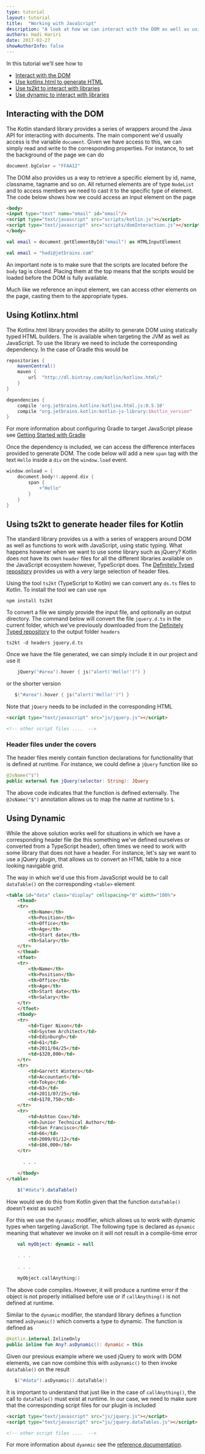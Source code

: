 ```yaml
---
type: tutorial
layout: tutorial
title:  "Working with JavaScript"
description: "A look at how we can interact with the DOM as well as using JavaScript libraries"
authors: Hadi Hariri 
date: 2017-02-27
showAuthorInfo: false
---
```



In this tutorial we'll see how to

* [Interact with the DOM](#InteractingWithTheDom)
* [Use kotlinx.html to generate HTML](#UsingKotlinx.html)
* [Use ts2kt to interact with libraries](#Usingts2kt)
* [Use dynamic to interact with libraries](#UsingDynamic)



## Interacting with the DOM

The Kotlin standard library provides a series of wrappers around the Java API for interacting with documents. The main component we'd usually access is the variable ```document```. Given we have access to this, we can simply read and write to the corresponding properties. For instance, to set the background of the page we can do


```kotlin
document.bgColor = "FFAA12" 
```

The DOM also provides us a way to retrieve a specific element by id, name, classname, tagname and so on. All returned elements are of type ```NodeList``` and to access members we need to cast it to the specific type of element. The code below shows how we could access an input
element on the page

```html
<body>
<input type="text" name="email" id="email"/>
<script type="text/javascript" src="scripts/kotlin.js"></script>
<script type="text/javascript" src="scripts/domInteraction.js"></script>
</body>
```

```kotlin
val email = document.getElementById("email") as HTMLInputElement

val email = "hadi@jetbrains.com"
```

An important note is to make sure that the scripts are located before the ``body`` tag is closed. Placing them at the top means that the scripts would be loaded before the DOM is fully available.

Much like we reference an input element, we can access other elements on the page, casting them to the appropriate types. 

## Using Kotlinx.html

The Kotlinx.html library provides the ability to generate DOM using statically typed HTML builders. The is available when targeting the JVM as well as JavaScript. To use the library we need to include the corresponding
dependency. In the case of Gradle this would be 

```groovy
repositories {
    mavenCentral()
    maven {
        url  "http://dl.bintray.com/kotlin/kotlinx.html/"
    }
}

dependencies {
    compile 'org.jetbrains.kotlinx:kotlinx.html.js:0.5.10'
    compile "org.jetbrains.kotlin:kotlin-js-library:$kotlin_version"
}
```

For more information about configuring Gradle to target JavaScript please see [Getting Started with Gradle](getting-started-gradle/getting-started-with-gradle.html)

Once the dependency is included, we can access the difference interfaces provided to generate DOM. The code below will add a new ```span``` tag with the text ```Hello``` inside a ```div``` on the 
```window.load``` event. 
 

```kotlin
window.onload = {
    document.body!!.append.div {
        span {
            +"Hello"
        }
    }
}
```

## Using ts2kt to generate header files for Kotlin

The standard library provides us a with a series of wrappers around DOM as well as functions to work with JavaScript, using static typing. What happens however 
when we want to use some library such as jQuery? Kotlin does not have its own ```header``` files for all the different libraries available on the JavaScript ecosystem
however, TypeScript does. The [Definitely Typed repository](https://github.com/DefinitelyTyped/DefinitelyTyped/)  provides us with a very large selection of header files. 

Using the tool ```ts2kt``` (TypeScript to Kotlin) we can convert any ```ds.ts``` files to Kotlin. To install the tool we can use ```npm```

```text
npm install ts2kt
```

To convert a file we simply provide the input file, and optionally an output directory. The command below will convert the file ```jquery.d.ts``` in the current folder, which we've previously
 downloaded from the [Definitely Typed repository](https://github.com/DefinitelyTyped/DefinitelyTyped/blob/types/jquery/jquery.d.ts) to the output folder ```headers```

```text
ts2kt -d headers jquery.d.ts 
```

Once we have the file generated, we can simply include it in our project and use it

```kotlin
    jQuery("#area").hover { js("alert('Hello!')") }
```

or the shorter version

```kotlin
   $("#area").hover { js("alert('Hello!')") }
```

Note that ```jQuery``` needs to be included in the corresponding HTML

```html
<script type="text/javascript" src="js/jquery.js"></script>

<!-- other script files ....  -->

```

### Header files under the covers 

The header files merely contain function declarations for functionality that is defined at runtime. For instance, we could define a ```jQuery``` function like so

```kotlin
@JsName("$")
public external fun jQuery(selector: String): JQuery
```

The above code indicates that the function is defined externally. The ```@JsName("$")``` annotation allows us to map the name at runtime to ```$```. 


## Using Dynamic 

While the above solution works well for situations in which we have a corresponding header file (be this something we've defined ourselves or converted from a TypeScript header), often times
we need to work with some library that does not have a header. For instance, let's say we want to use a jQuery plugin, that allows us to convert an HTML table to a nice looking navigable grid.

The way in which we'd use this from JavaScript would be to call ```dataTable()``` on the corresponding ```<table>``` element

```html
<table id="data" class="display" cellspacing="0" width="100%">
    <thead>
    <tr>
        <th>Name</th>
        <th>Position</th>
        <th>Office</th>
        <th>Age</th>
        <th>Start date</th>
        <th>Salary</th>
    </tr>
    </thead>
    <tfoot>
    <tr>
        <th>Name</th>
        <th>Position</th>
        <th>Office</th>
        <th>Age</th>
        <th>Start date</th>
        <th>Salary</th>
    </tr>
    </tfoot>
    <tbody>
    <tr>
        <td>Tiger Nixon</td>
        <td>System Architect</td>
        <td>Edinburgh</td>
        <td>61</td>
        <td>2011/04/25</td>
        <td>$320,800</td>
    </tr>
    <tr>
        <td>Garrett Winters</td>
        <td>Accountant</td>
        <td>Tokyo</td>
        <td>63</td>
        <td>2011/07/25</td>
        <td>$170,750</td>
    </tr>
    <tr>
        <td>Ashton Cox</td>
        <td>Junior Technical Author</td>
        <td>San Francisco</td>
        <td>66</td>
        <td>2009/01/12</td>
        <td>$86,000</td>
    </tr>
    
      . . . 
    
    </tbody>
</table>
```

```javascript
    $("#data").dataTable()
```

How would we do this from Kotlin given that the function ```dataTable()``` doesn't exist as such? 

For this we use the ```dynamic``` modifier, which allows us to work with dynamic types when targeting JavaScript. The following
type is declared as ```dynamic``` meaning that whatever we invoke on it will not result in a compile-time error

```kotlin
    val myObject: dynamic = null
 
    . . . 
     
    . . .
     
    myObject.callAnything()     
```

The above code compiles. However, it will produce a runtime error if the object is not properly initialised before use or if ```callAnything()``` is not
 defined at runtime.
 
Similar to the ```dynamic``` modifier, the standard library defines a function named ```asDynamic()``` which converts a type to dynamic. The function is defined
as 

```kotlin
@kotlin.internal.InlineOnly
public inline fun Any?.asDynamic(): dynamic = this
```


Given our previous example where we used jQuery to work with DOM elements, we can now combine this with ```asDynamic()``` to then invoke ```dataTable()``` on the result

```kotlin
   $("#data").asDynamic().dataTable()
```

It is important to understand that just like in the case of ```callAnything()```, the call to ```dataTable()``` must exist at runtime. In our case, we need to make 
sure that the corresponding script files for our plugin is included

```html
<script type="text/javascript" src="js/jquery.js"></script>
<script type="text/javascript" src="js/jquery.dataTables.js"></script>

<!-- other script files ....  -->

```

For more information about ```dyanmic``` see the [reference documentation](../../reference/dynamic-type.html).
